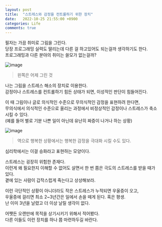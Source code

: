```yaml
---
layout: post
title:  "스트레스와 감정을 컨트롤하기 위한 장치"
date:   2022-10-25 21:55:00 +0900
categories: Life
comments: true
---
```

필자는 가끔 취미로 그림을 그린다.  
당장 프로그래밍 실력도 딸리는데 다른 걸 하고있어도 되는걸까 생각하기도 한다.  
프로그래밍과 다른 분야의 취미는 쓸모가 없는걸까?  

![image](https://user-images.githubusercontent.com/44316628/197797400-2d4ac402-1253-4aaf-8786-8ac63b8b1bb9.png)  
> 왼쪽은 어제 그린 것  

나는 그림을 스트레스 해소의 장치로 이용한다.  
감정이나 스트레스를 컨트롤하기 힘든 상태가 되면, 이성적인 판단이 힘들어진다.  

이 때 그림이나 글로 의식적인 수준으로 무의식적인 감정을 표현하려 한다면,  
무의식에서 의식적인 수준으로 올리는 과정에서 비정상적인 감정이나 스트레스가 축소시킬 수 있다.  
(예를 들어 별로 기분 나쁜 일이 아닌데 유난히 짜증이 나거나 하는 상황)  

![image](https://user-images.githubusercontent.com/44316628/197793873-17e7db38-d1b0-4f1c-befb-765de06fd661.png)  
> 역으로 행복한 상황에서는 행복한 감정을 극대화 시킬 수도 있다.  

심리학에서는 이걸 승화라고 표현하는 모양이다.  

스트레스는 굉장히 위험한 존재다.  
이런게 왜 필요한지 이해할 수 없어도 살면서 한 번 쯤은 극도의 스트레스를 받을 때가 있다.  
곁에 있는 사람이 갑작스럽게 죽는다고 상상해보라.  

이런 극단적인 상황이 아니더라도 작은 스트레스가 누적되면 우울증이 오고,  
우울증에 걸리면 최소 2~3년간은 일에서 손을 떼게 된다. 혹은 평생.  
난 이미 3년을 날렸고 더 이상 날릴 생각이 없다.  

어쨋든 오랜만에 목적을 상기시키기 위해서 적어봤다.  
다른 이들도 이런 장치를 하나 쯤 마련하두길 바란다.  
